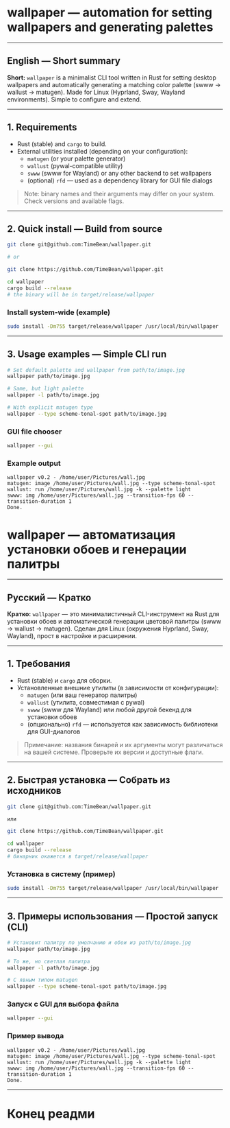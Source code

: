 # wallpaper — automation for setting wallpapers and generating palettes

---

## English — Short summary

**Short:** `wallpaper` is a minimalist CLI tool written in Rust for setting desktop wallpapers and automatically generating a matching color palette (swww → wallust → matugen). Made for Linux (Hyprland, Sway, Wayland environments). Simple to configure and extend.

---

## 1. Requirements

- Rust (stable) and `cargo` to build.
- External utilities installed (depending on your configuration):
  - `matugen` (or your palette generator)
  - `wallust` (pywal-compatible utility)
  - `swww` (swww for Wayland) or any other backend to set wallpapers
  - (optional) `rfd` — used as a dependency library for GUI file dialogs

> Note: binary names and their arguments may differ on your system. Check versions and available flags.

---

## 2. Quick install — Build from source

```bash
git clone git@github.com:TimeBean/wallpaper.git

# or

git clone https://github.com/TimeBean/wallpaper.git

cd wallpaper
cargo build --release
# the binary will be in target/release/wallpaper
```

### Install system-wide (example)

```bash
sudo install -Dm755 target/release/wallpaper /usr/local/bin/wallpaper
```

---

## 3. Usage examples — Simple CLI run

```bash
# Set default palette and wallpaper from path/to/image.jpg
wallpaper path/to/image.jpg

# Same, but light palette
wallpaper -l path/to/image.jpg

# With explicit matugen type
wallpaper --type scheme-tonal-spot path/to/image.jpg
```

### GUI file chooser

```bash
wallpaper --gui
```

### Example output

```text
wallpaper v0.2 - /home/user/Pictures/wall.jpg
matugen: image /home/user/Pictures/wall.jpg --type scheme-tonal-spot
wallust: run /home/user/Pictures/wall.jpg -k --palette light
swww: img /home/user/Pictures/wall.jpg --transition-fps 60 --transition-duration 1
Done.
```

# wallpaper — автоматизация установки обоев и генерации палитры

---

## Русский — Кратко

**Кратко:** `wallpaper` — это минималистичный CLI-инструмент на Rust для установки обоев и автоматической генерации цветовой палитры (swww → wallust → matugen). Сделан для Linux (окружения Hyprland, Sway, Wayland), прост в настройке и расширении.

---

## 1. Требования

- Rust (stable) и `cargo` для сборки.
- Установленные внешние утилиты (в зависимости от конфигурации):
  - `matugen` (или ваш генератор палитры)
  - `wallust` (утилита, совместимая с pywal)
  - `swww` (swww для Wayland) или любой другой бекенд для установки обоев
  - (опционально) `rfd` — используется как зависимость библиотеки для GUI-диалогов

> Примечание: названия бинарей и их аргументы могут различаться на вашей системе. Проверьте их версии и доступные флаги.

---

## 2. Быстрая установка — Собрать из исходников

```bash
git clone git@github.com:TimeBean/wallpaper.git

или

git clone https://github.com/TimeBean/wallpaper.git

cd wallpaper
cargo build --release
# бинарник окажется в target/release/wallpaper
```

### Установка в систему (пример)

```bash
sudo install -Dm755 target/release/wallpaper /usr/local/bin/wallpaper
```

---

## 3. Примеры использования — Простой запуск (CLI)

```bash
# Установит палитру по умолчанию и обои из path/to/image.jpg
wallpaper path/to/image.jpg

# То же, но светлая палитра
wallpaper -l path/to/image.jpg

# С явным типом matugen
wallpaper --type scheme-tonal-spot path/to/image.jpg
```

### Запуск с GUI для выбора файла

```bash
wallpaper --gui
```

### Пример вывода

```text
wallpaper v0.2 - /home/user/Pictures/wall.jpg
matugen: image /home/user/Pictures/wall.jpg --type scheme-tonal-spot
wallust: run /home/user/Pictures/wall.jpg -k --palette light
swww: img /home/user/Pictures/wall.jpg --transition-fps 60 --transition-duration 1
Done.
```

---

# Конец реадми

